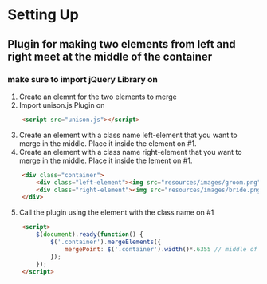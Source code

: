 # Setting Up
## Plugin for making two elements from left and right meet at the middle of the container
### make sure to import jQuery Library on <head>
1. Create an elemnt for the two elements to merge
2. Import unison.js Plugin on <head>
```html
    <script src="unison.js"></script>
```
3. Create an element with a class name left-element that you want to merge in the middle. Place it inside the element on #1.
4. Create an element with a class name right-element that you want to merge in the middle. Place it inside the lement on #1.
```html
    <div class="container">
        <div class="left-element"><img src="resources/images/groom.png" alt="" width="100" height="100"></div>
        <div class="right-element"><img src="resources/images/bride.png" alt=""width="100" height="100"></div>
    </div>
```
5. Call the plugin using the element with the class name on #1
```html
    <script>
        $(document).ready(function() {
            $('.container').mergeElements({
                mergePoint: $('.container').width()*.6355 // middle of the width of the container
            });
        });
    </script>
```
